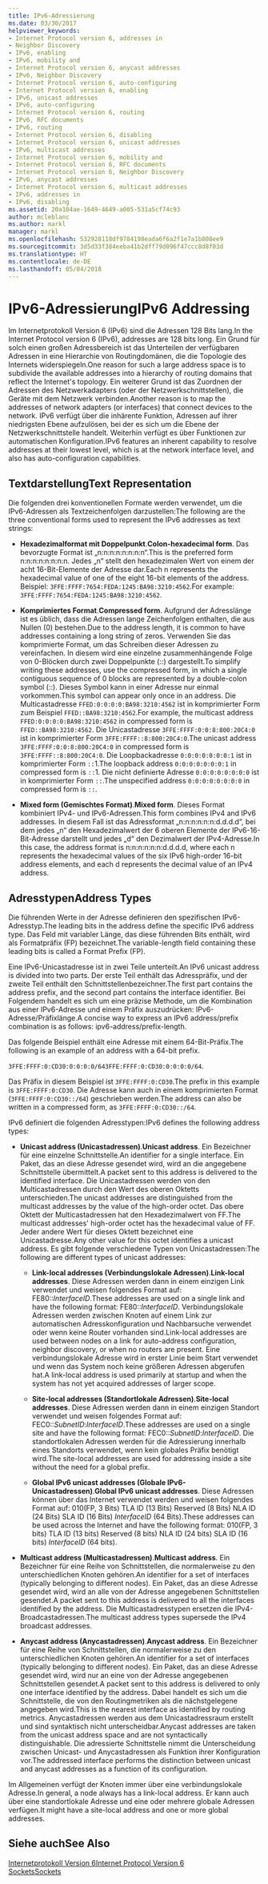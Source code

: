 ```yaml
---
title: IPv6-Adressierung
ms.date: 03/30/2017
helpviewer_keywords:
- Internet Protocol version 6, addresses in
- Neighbor Discovery
- IPv6, enabling
- IPv6, mobility and
- Internet Protocol version 6, anycast addresses
- IPv6, Neighbor Discovery
- Internet Protocol version 6, auto-configuring
- Internet Protocol version 6, enabling
- IPv6, unicast addresses
- IPv6, auto-configuring
- Internet Protocol version 6, routing
- IPv6, RFC documents
- IPv6, routing
- Internet Protocol version 6, disabling
- Internet Protocol version 6, unicast addresses
- IPv6, multicast addresses
- Internet Protocol version 6, mobility and
- Internet Protocol version 6, RFC documents
- Internet Protocol version 6, Neighbor Discovery
- IPv6, anycast addresses
- Internet Protocol version 6, multicast addresses
- IPv6, addresses in
- IPv6, disabling
ms.assetid: 20a104ae-1649-4649-a005-531a5cf74c93
author: mcleblanc
ms.author: markl
manager: markl
ms.openlocfilehash: 532928118df9784198eada6f6a2f1e7a1b808ee9
ms.sourcegitcommit: 3d5d33f384eeba41b2dff79d096f47ccc8d8f03d
ms.translationtype: HT
ms.contentlocale: de-DE
ms.lasthandoff: 05/04/2018
---
```

# <a name="ipv6-addressing"></a><span data-ttu-id="163d5-102">IPv6-Adressierung</span><span class="sxs-lookup"><span data-stu-id="163d5-102">IPv6 Addressing</span></span>
<span data-ttu-id="163d5-103">Im Internetprotokoll Version 6 (IPv6) sind die Adressen 128 Bits lang.</span><span class="sxs-lookup"><span data-stu-id="163d5-103">In the Internet Protocol version 6 (IPv6), addresses are 128 bits long.</span></span> <span data-ttu-id="163d5-104">Ein Grund für solch einen großen Adressbereich ist das Unterteilen der verfügbaren Adressen in eine Hierarchie von Routingdomänen, die die Topologie des Internets widerspiegeln.</span><span class="sxs-lookup"><span data-stu-id="163d5-104">One reason for such a large address space is to subdivide the available addresses into a hierarchy of routing domains that reflect the Internet's topology.</span></span> <span data-ttu-id="163d5-105">Ein weiterer Grund ist das Zuordnen der Adressen des Netzwerkadapters (oder der Netzwerkschnittstellen), die Geräte mit dem Netzwerk verbinden.</span><span class="sxs-lookup"><span data-stu-id="163d5-105">Another reason is to map the addresses of network adapters (or interfaces) that connect devices to the network.</span></span> <span data-ttu-id="163d5-106">IPv6 verfügt über die inhärente Funktion, Adressen auf ihrer niedrigsten Ebene aufzulösen, bei der es sich um die Ebene der Netzwerkschnittstelle handelt. Weiterhin verfügt es über Funktionen zur automatischen Konfiguration.</span><span class="sxs-lookup"><span data-stu-id="163d5-106">IPv6 features an inherent capability to resolve addresses at their lowest level, which is at the network interface level, and also has auto-configuration capabilities.</span></span>  
  
## <a name="text-representation"></a><span data-ttu-id="163d5-107">Textdarstellung</span><span class="sxs-lookup"><span data-stu-id="163d5-107">Text Representation</span></span>  
 <span data-ttu-id="163d5-108">Die folgenden drei konventionellen Formate werden verwendet, um die IPv6-Adressen als Textzeichenfolgen darzustellen:</span><span class="sxs-lookup"><span data-stu-id="163d5-108">The following are the three conventional forms used to represent the IPv6 addresses as text strings:</span></span>  
  
-   <span data-ttu-id="163d5-109">**Hexadezimalformat mit Doppelpunkt**.</span><span class="sxs-lookup"><span data-stu-id="163d5-109">**Colon-hexadecimal form**.</span></span> <span data-ttu-id="163d5-110">Das bevorzugte Format ist „n:n:n:n:n:n:n:n“.</span><span class="sxs-lookup"><span data-stu-id="163d5-110">This is the preferred form n:n:n:n:n:n:n:n.</span></span> <span data-ttu-id="163d5-111">Jedes „n“ stellt den hexadezimalen Wert von einem der acht 16-Bit-Elemente der Adresse dar.</span><span class="sxs-lookup"><span data-stu-id="163d5-111">Each n represents the hexadecimal value of one of the eight 16-bit elements of the address.</span></span> <span data-ttu-id="163d5-112">Beispiel: `3FFE:FFFF:7654:FEDA:1245:BA98:3210:4562`.</span><span class="sxs-lookup"><span data-stu-id="163d5-112">For example: `3FFE:FFFF:7654:FEDA:1245:BA98:3210:4562`.</span></span>  
  
-   <span data-ttu-id="163d5-113">**Komprimiertes Format**.</span><span class="sxs-lookup"><span data-stu-id="163d5-113">**Compressed form**.</span></span> <span data-ttu-id="163d5-114">Aufgrund der Adresslänge ist es üblich, dass die Adressen lange Zeichenfolgen enthalten, die aus Nullen (0) bestehen.</span><span class="sxs-lookup"><span data-stu-id="163d5-114">Due to the address length, it is common to have addresses containing a long string of zeros.</span></span> <span data-ttu-id="163d5-115">Verwenden Sie das komprimierte Format, um das Schreiben dieser Adressen zu vereinfachen. In diesem wird eine einzelne zusammenhängende Folge von 0-Blöcken durch zwei Doppelpunkte (::) dargestellt.</span><span class="sxs-lookup"><span data-stu-id="163d5-115">To simplify writing these addresses, use the compressed form, in which a single contiguous sequence of 0 blocks are represented by a double-colon symbol (::).</span></span> <span data-ttu-id="163d5-116">Dieses Symbol kann in einer Adresse nur einmal vorkommen.</span><span class="sxs-lookup"><span data-stu-id="163d5-116">This symbol can appear only once in an address.</span></span> <span data-ttu-id="163d5-117">Die Multicastadresse `FFED:0:0:0:0:BA98:3210:4562` ist in komprimierter Form zum Beispiel `FFED::BA98:3210:4562`.</span><span class="sxs-lookup"><span data-stu-id="163d5-117">For example, the multicast address `FFED:0:0:0:0:BA98:3210:4562` in compressed form is `FFED::BA98:3210:4562`.</span></span> <span data-ttu-id="163d5-118">Die Unicastadresse `3FFE:FFFF:0:0:8:800:20C4:0` ist in komprimierter Form `3FFE:FFFF::8:800:20C4:0`.</span><span class="sxs-lookup"><span data-stu-id="163d5-118">The unicast address `3FFE:FFFF:0:0:8:800:20C4:0` in compressed form is `3FFE:FFFF::8:800:20C4:0`.</span></span> <span data-ttu-id="163d5-119">Die Loopbackadresse `0:0:0:0:0:0:0:1` ist in komprimierter Form `::`1.</span><span class="sxs-lookup"><span data-stu-id="163d5-119">The loopback address `0:0:0:0:0:0:0:1` in compressed form is `::`1.</span></span> <span data-ttu-id="163d5-120">Die nicht definierte Adresse `0:0:0:0:0:0:0:0` ist in komprimierter Form `::`.</span><span class="sxs-lookup"><span data-stu-id="163d5-120">The unspecified address `0:0:0:0:0:0:0:0` in compressed form is `::`.</span></span>  
  
-   <span data-ttu-id="163d5-121">**Mixed form (Gemischtes Format)**.</span><span class="sxs-lookup"><span data-stu-id="163d5-121">**Mixed form**.</span></span> <span data-ttu-id="163d5-122">Dieses Format kombiniert IPv4- und IPv6-Adressen.</span><span class="sxs-lookup"><span data-stu-id="163d5-122">This form combines IPv4 and IPv6 addresses.</span></span> <span data-ttu-id="163d5-123">In diesem Fall ist das Adressformat „n:n:n:n:n:n:d.d.d.d“, bei dem jedes „n“ den Hexadezimalwert der 6 oberen Elemente der IPv6-16-Bit-Adresse darstellt und jedes „d“ den Dezimalwert der IPv4-Adresse.</span><span class="sxs-lookup"><span data-stu-id="163d5-123">In this case, the address format is n:n:n:n:n:n:d.d.d.d, where each n represents the hexadecimal values of the six IPv6 high-order 16-bit address elements, and each d represents the decimal value of an IPv4 address.</span></span>  
  
## <a name="address-types"></a><span data-ttu-id="163d5-124">Adresstypen</span><span class="sxs-lookup"><span data-stu-id="163d5-124">Address Types</span></span>  
 <span data-ttu-id="163d5-125">Die führenden Werte in der Adresse definieren den spezifischen IPv6-Adresstyp.</span><span class="sxs-lookup"><span data-stu-id="163d5-125">The leading bits in the address define the specific IPv6 address type.</span></span> <span data-ttu-id="163d5-126">Das Feld mit variabler Länge, das diese führenden Bits enthält, wird als Formatpräfix (FP) bezeichnet.</span><span class="sxs-lookup"><span data-stu-id="163d5-126">The variable-length field containing these leading bits is called a Format Prefix (FP).</span></span>  
  
 <span data-ttu-id="163d5-127">Eine IPv6-Unicastadresse ist in zwei Teile unterteilt.</span><span class="sxs-lookup"><span data-stu-id="163d5-127">An IPv6 unicast address is divided into two parts.</span></span> <span data-ttu-id="163d5-128">Der erste Teil enthält das Adresspräfix, und der zweite Teil enthält den Schnittstellenbezeichner.</span><span class="sxs-lookup"><span data-stu-id="163d5-128">The first part contains the address prefix, and the second part contains the interface identifier.</span></span> <span data-ttu-id="163d5-129">Bei Folgendem handelt es sich um eine präzise Methode, um die Kombination aus einer IPv6-Adresse und einem Präfix auszudrücken: IPv6-Adresse/Präfixlänge.</span><span class="sxs-lookup"><span data-stu-id="163d5-129">A concise way to express an IPv6 address/prefix combination is as follows: ipv6-address/prefix-length.</span></span>  
  
 <span data-ttu-id="163d5-130">Das folgende Beispiel enthält eine Adresse mit einem 64-Bit-Präfix.</span><span class="sxs-lookup"><span data-stu-id="163d5-130">The following is an example of an address with a 64-bit prefix.</span></span>  
  
 <span data-ttu-id="163d5-131">`3FFE:FFFF:0:CD30:0:0:0:0/64`</span><span class="sxs-lookup"><span data-stu-id="163d5-131">`3FFE:FFFF:0:CD30:0:0:0:0/64`.</span></span>  
  
 <span data-ttu-id="163d5-132">Das Präfix in diesem Beispiel ist `3FFE:FFFF:0:CD30`.</span><span class="sxs-lookup"><span data-stu-id="163d5-132">The prefix in this example is `3FFE:FFFF:0:CD30`.</span></span> <span data-ttu-id="163d5-133">Die Adresse kann auch in einem komprimierten Format (`3FFE:FFFF:0:CD30::/64`) geschrieben werden.</span><span class="sxs-lookup"><span data-stu-id="163d5-133">The address can also be written in a compressed form, as `3FFE:FFFF:0:CD30::/64`.</span></span>  
  
 <span data-ttu-id="163d5-134">IPv6 definiert die folgenden Adresstypen:</span><span class="sxs-lookup"><span data-stu-id="163d5-134">IPv6 defines the following address types:</span></span>  
  
-   <span data-ttu-id="163d5-135">**Unicast address (Unicastadressen)**.</span><span class="sxs-lookup"><span data-stu-id="163d5-135">**Unicast address**.</span></span> <span data-ttu-id="163d5-136">Ein Bezeichner für eine einzelne Schnittstelle.</span><span class="sxs-lookup"><span data-stu-id="163d5-136">An identifier for a single interface.</span></span> <span data-ttu-id="163d5-137">Ein Paket, das an diese Adresse gesendet wird, wird an die angegebene Schnittstelle übermittelt.</span><span class="sxs-lookup"><span data-stu-id="163d5-137">A packet sent to this address is delivered to the identified interface.</span></span> <span data-ttu-id="163d5-138">Die Unicastadressen werden von den Multicastadressen durch den Wert des oberen Oktetts unterschieden.</span><span class="sxs-lookup"><span data-stu-id="163d5-138">The unicast addresses are distinguished from the multicast addresses by the value of the high-order octet.</span></span> <span data-ttu-id="163d5-139">Das obere Oktett der Multicastadressen hat den Hexadezimalwert von FF.</span><span class="sxs-lookup"><span data-stu-id="163d5-139">The multicast addresses' high-order octet has the hexadecimal value of FF.</span></span> <span data-ttu-id="163d5-140">Jeder andere Wert für dieses Oktett bezeichnet eine Unicastadresse.</span><span class="sxs-lookup"><span data-stu-id="163d5-140">Any other value for this octet identifies a unicast address.</span></span> <span data-ttu-id="163d5-141">Es gibt folgende verschiedene Typen von Unicastadressen:</span><span class="sxs-lookup"><span data-stu-id="163d5-141">The following are different types of unicast addresses:</span></span>  
  
    -   <span data-ttu-id="163d5-142">**Link-local addresses (Verbindungslokale Adressen)**.</span><span class="sxs-lookup"><span data-stu-id="163d5-142">**Link-local addresses**.</span></span> <span data-ttu-id="163d5-143">Diese Adressen werden dann in einem einzigen Link verwendet und weisen folgendes Format auf: FE80::*InterfaceID*.</span><span class="sxs-lookup"><span data-stu-id="163d5-143">These addresses are used on a single link and have the following format: FE80::*InterfaceID*.</span></span> <span data-ttu-id="163d5-144">Verbindungslokale Adressen werden zwischen Knoten auf einem Link zur automatischen Adresskonfiguration und Nachbarsuche verwendet oder wenn keine Router vorhanden sind.</span><span class="sxs-lookup"><span data-stu-id="163d5-144">Link-local addresses are used between nodes on a link for auto-address configuration, neighbor discovery, or when no routers are present.</span></span> <span data-ttu-id="163d5-145">Eine verbindungslokale Adresse wird in erster Linie beim Start verwendet und wenn das System noch keine größeren Adressen abgerufen hat.</span><span class="sxs-lookup"><span data-stu-id="163d5-145">A link-local address is used primarily at startup and when the system has not yet acquired addresses of larger scope.</span></span>  
  
    -   <span data-ttu-id="163d5-146">**Site-local addresses (Standortlokale Adressen)**.</span><span class="sxs-lookup"><span data-stu-id="163d5-146">**Site-local addresses**.</span></span> <span data-ttu-id="163d5-147">Diese Adressen werden dann in einem einzigen Standort verwendet und weisen folgendes Format auf: FEC0::*SubnetID*:*InterfaceID*.</span><span class="sxs-lookup"><span data-stu-id="163d5-147">These addresses are used on a single site and have the following format: FEC0::*SubnetID*:*InterfaceID*.</span></span> <span data-ttu-id="163d5-148">Die standortlokalen Adressen werden für die Adressierung innerhalb eines Standorts verwendet, wenn kein globales Präfix benötigt wird.</span><span class="sxs-lookup"><span data-stu-id="163d5-148">The site-local addresses are used for addressing inside a site without the need for a global prefix.</span></span>  
  
    -   <span data-ttu-id="163d5-149">**Global IPv6 unicast addresses (Globale IPv6-Unicastadressen)**.</span><span class="sxs-lookup"><span data-stu-id="163d5-149">**Global IPv6 unicast addresses**.</span></span> <span data-ttu-id="163d5-150">Diese Adressen können über das Internet verwendet werden und weisen folgendes Format auf: 010(FP, 3 Bits) TLA ID (13 Bits) Reserved (8 Bits) NLA ID (24 Bits) SLA ID (16 Bits) *InterfaceID* (64 Bits).</span><span class="sxs-lookup"><span data-stu-id="163d5-150">These addresses can be used across the Internet and have the following format: 010(FP, 3 bits) TLA ID (13 bits) Reserved (8 bits) NLA ID (24 bits) SLA ID (16 bits) *InterfaceID* (64 bits).</span></span>  
  
-   <span data-ttu-id="163d5-151">**Multicast address (Multicastadressen)**.</span><span class="sxs-lookup"><span data-stu-id="163d5-151">**Multicast address**.</span></span> <span data-ttu-id="163d5-152">Ein Bezeichner für eine Reihe von Schnittstellen, die normalerweise zu den unterschiedlichen Knoten gehören.</span><span class="sxs-lookup"><span data-stu-id="163d5-152">An identifier for a set of interfaces (typically belonging to different nodes).</span></span> <span data-ttu-id="163d5-153">Ein Paket, das an diese Adresse gesendet wird, wird an alle von der Adresse angegebenen Schnittstellen gesendet.</span><span class="sxs-lookup"><span data-stu-id="163d5-153">A packet sent to this address is delivered to all the interfaces identified by the address.</span></span> <span data-ttu-id="163d5-154">Die Multicastadresstypen ersetzen die IPv4-Broadcastadressen.</span><span class="sxs-lookup"><span data-stu-id="163d5-154">The multicast address types supersede the IPv4 broadcast addresses.</span></span>  
  
-   <span data-ttu-id="163d5-155">**Anycast address (Anycastadressen)**.</span><span class="sxs-lookup"><span data-stu-id="163d5-155">**Anycast address**.</span></span> <span data-ttu-id="163d5-156">Ein Bezeichner für eine Reihe von Schnittstellen, die normalerweise zu den unterschiedlichen Knoten gehören.</span><span class="sxs-lookup"><span data-stu-id="163d5-156">An identifier for a set of interfaces (typically belonging to different nodes).</span></span> <span data-ttu-id="163d5-157">Ein Paket, das an diese Adresse gesendet wird, wird nur an eine von der Adresse angegebenen Schnittstellen gesendet.</span><span class="sxs-lookup"><span data-stu-id="163d5-157">A packet sent to this address is delivered to only one interface identified by the address.</span></span> <span data-ttu-id="163d5-158">Dabei handelt es sich um die Schnittstelle, die von den Routingmetriken als die nächstgelegene angegeben wird.</span><span class="sxs-lookup"><span data-stu-id="163d5-158">This is the nearest interface as identified by routing metrics.</span></span> <span data-ttu-id="163d5-159">Anycastadressen werden aus dem Unicastadressraum erstellt und sind syntaktisch nicht unterscheidbar.</span><span class="sxs-lookup"><span data-stu-id="163d5-159">Anycast addresses are taken from the unicast address space and are not syntactically distinguishable.</span></span> <span data-ttu-id="163d5-160">Die adressierte Schnittstelle nimmt die Unterscheidung zwischen Unicast- und Anycastadressen als Funktion ihrer Konfiguration vor.</span><span class="sxs-lookup"><span data-stu-id="163d5-160">The addressed interface performs the distinction between unicast and anycast addresses as a function of its configuration.</span></span>  
  
 <span data-ttu-id="163d5-161">Im Allgemeinen verfügt der Knoten immer über eine verbindungslokale Adresse.</span><span class="sxs-lookup"><span data-stu-id="163d5-161">In general, a node always has a link-local address.</span></span> <span data-ttu-id="163d5-162">Er kann auch über eine standortlokale Adresse und eine oder mehrere globale Adressen verfügen.</span><span class="sxs-lookup"><span data-stu-id="163d5-162">It might have a site-local address and one or more global addresses.</span></span>  
  
## <a name="see-also"></a><span data-ttu-id="163d5-163">Siehe auch</span><span class="sxs-lookup"><span data-stu-id="163d5-163">See Also</span></span>  
 [<span data-ttu-id="163d5-164">Internetprotokoll Version 6</span><span class="sxs-lookup"><span data-stu-id="163d5-164">Internet Protocol Version 6</span></span>](../../../docs/framework/network-programming/internet-protocol-version-6.md)  
 [<span data-ttu-id="163d5-165">Sockets</span><span class="sxs-lookup"><span data-stu-id="163d5-165">Sockets</span></span>](../../../docs/framework/network-programming/sockets.md)
